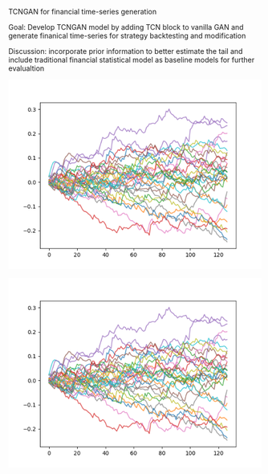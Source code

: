 TCNGAN for financial time-series generation

Goal: Develop TCNGAN model by adding TCN block to vanilla GAN and generate finanical time-series for strategy backtesting and modification

Discussion: incorporate prior information to better estimate the tail and include traditional financial statistical model as baseline models for further evalualtion

![TCNGAN Generated Cumulative Log Return](https://github.com/TracyWu7724/TCNGAN/blob/main/checkpoints/ret.png)

![TCNGAN Generated Cumulative Log Return V.S. Historical Cumulative Log Return](https://github.com/TracyWu7724/TCNGAN/blob/main/checkpoints/ret.png)

